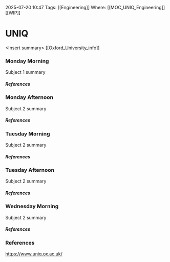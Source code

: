 2025-07-20
10:47
Tags: [[Engineering]]
Where: [[MOC_UNIQ_Engineering]]
[[WIP]]

# UNIQ
\<Insert summary\>
[[Oxford_University_info]]

### Monday Morning
Subject 1 summary


##### References



### Monday Afternoon
Subject 2 summary


##### References


### Tuesday Morning
Subject 2 summary


##### References


### Tuesday Afternoon
Subject 2 summary


##### References


### Wednesday Morning
Subject 2 summary


##### References


### References
https://www.uniq.ox.ac.uk/

